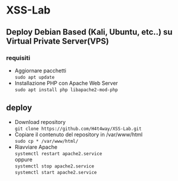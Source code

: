 # XSS-Lab

## Deploy Debian Based (Kali, Ubuntu, etc..) su Virtual Private Server(VPS)

### requisiti

- Aggiornare pacchetti  
```sudo apt update```
- Installazione PHP con Apache Web Server  
```sudo apt install php libapache2-mod-php```

## deploy
- Download repository  
```git clone https://github.com/H4t4way/XSS-Lab.git```
- Copiare il contenuto del repository in /var/www/html  
```sudo cp * /var/www/html/```
- Riavviare Apache  
```systemctl restart apache2.service```  
oppure  
```systemctl stop apache2.service```    
```systemctl start apache2.service```   
